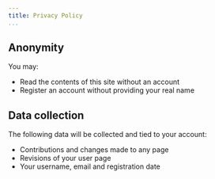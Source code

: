 ```yaml
---
title: Privacy Policy
...
```


## Anonymity

You may:

* Read the contents of this site without an account
* Register an account without providing your real name

## Data collection

The following data will be collected and tied to your account:

* Contributions and changes made to any page
* Revisions of your user page
* Your username, email and registration date

